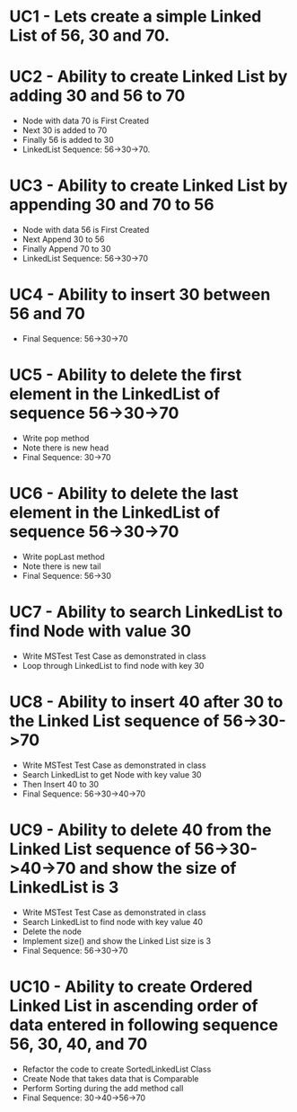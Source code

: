 # UC1 - Lets create a simple Linked List of 56, 30 and 70.

# UC2 - Ability to create Linked List by adding 30 and 56 to 70
- Node with data 70 is First Created
- Next 30 is added to 70
- Finally 56 is added to 30
- LinkedList Sequence: 56->30->70.

# UC3 - Ability to create Linked List by appending 30 and 70 to 56
- Node with data 56 is First Created
- Next Append 30 to 56
- Finally Append 70 to 30
- LinkedList Sequence: 56->30->70

# UC4 - Ability to insert 30 between 56 and 70
- Final Sequence: 56->30->70

# UC5 - Ability to delete the first element in the LinkedList of sequence 56->30->70
- Write pop method
- Note there is new head
- Final Sequence: 30->70

# UC6 - Ability to delete the last element in the LinkedList of sequence 56->30->70
- Write popLast method
- Note there is new tail
- Final Sequence: 56->30

# UC7 - Ability to search LinkedList to find Node with value 30
- Write MSTest Test Case as demonstrated in class
- Loop through LinkedList to find node with key 30

# UC8 - Ability to insert 40 after 30 to the Linked List sequence of 56->30->70
- Write MSTest Test Case as demonstrated in class
- Search LinkedList to get Node with key value 30
- Then Insert 40 to 30
- Final Sequence: 56->30->40->70

# UC9 - Ability to delete 40 from the Linked List sequence of 56->30->40->70 and show the size of LinkedList is 3
- Write MSTest Test Case as demonstrated in class
- Search LinkedList to find node with key value 40
- Delete the node
- Implement size() and show the Linked List size is 3
- Final Sequence: 56->30->70

# UC10 - Ability to create Ordered Linked List in ascending order of data entered in following sequence 56, 30, 40, and 70
- Refactor the code to create SortedLinkedList Class
- Create Node that takes data that is Comparable
- Perform Sorting during the add method call
- Final Sequence: 30->40->56->70
